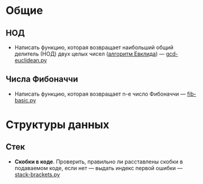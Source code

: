 # Общие

## НОД

* Написать функцию, которая возвращает наибольший общий делитель (НОД) двух целых чисел ([алгоритм Евклида](https://en.wikipedia.org/wiki/Euclidean_algorithm)) — [gcd-euclidean.py](gcd-euclidean.py)

## Числа Фибоначчи

* Написать функцию, которая возвращает n-e число Фибоначчи — [fib-basic.py](fib-basic.py)

# Структуры данных

## Стек

*  **Скобки в коде**. Проверить, правильно ли расставлены скобки в подаваемом коде, если нет — выдать индекс первой ошибки — [stack-brackets.py](stack-brackets.py)
